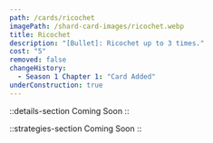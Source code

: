 ```yaml
---
path: /cards/ricochet
imagePath: /shard-card-images/ricochet.webp
title: Ricochet
description: "[Bullet]: Ricochet up to 3 times."
cost: "5"
removed: false
changeHistory:
  - Season 1 Chapter 1: "Card Added"
underConstruction: true
---
```


::details-section
Coming Soon
::

::strategies-section
Coming Soon
::
